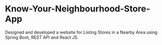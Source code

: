 # Know-Your-Neighbourhood-Store-App
Designed and developed a website for Listing Stores in a Nearby Area using Spring Boot, REST API and React JS.
